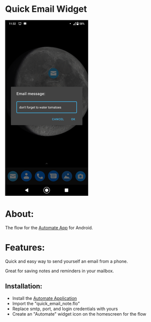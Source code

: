 # Quick Email Widget
![N|Solid](https://github.com/alexsle/quick_email_note/blob/master/quick_email_note_sceenshot.png)

# About:

The flow for the [Automate App](https://play.google.com/store/apps/details?id=com.llamalab.automate) for Android.

# Features:

Quick and easy way to send yourself an email from a phone. 

Great for saving notes and reminders in your mailbox.

## Installation:

- Install the [Automate Application](https://play.google.com/store/apps/details?id=com.llamalab.automate)
- Import the "quick_email_note.flo"
- Replace smtp, port, and login credentials with yours
- Create an "Automate" widget icon on the homescreen for the flow
